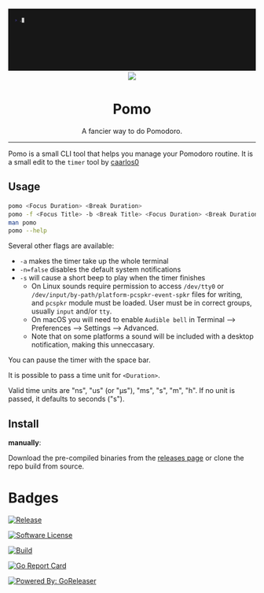 <p align="center">
	<img src="https://raw.githubusercontent.com/ashtacore/pomodoro/main/pomo.gif" alt="Made with VHS">
	<a href="https://vhs.charm.sh">
		<img src="https://stuff.charm.sh/vhs/badge.svg">
	</a>
	<br>
	<h1 align="center">Pomo</h1>
	<p align="center">A fancier way to do Pomodoro.</p>
</p>

---

Pomo is a small CLI tool that helps you manage your Pomodoro routine. It is a small edit to the `timer` tool by [caarlos0](https://github.com/caarlos0/timer)

## Usage

```sh
pomo <Focus Duration> <Break Duration>
pomo -f <Focus Title> -b <Break Title> <Focus Duration> <Break Duration>
man pomo
pomo --help
```

Several other flags are available:
- `-a` makes the timer take up the whole terminal
- `-n=false` disables the default system notifications
- `-s` will cause a short beep to play when the timer finishes
  - On Linux sounds require permission to access `/dev/tty0` or `/dev/input/by-path/platform-pcspkr-event-spkr` files for writing, and `pcspkr` module must be loaded. User must be in correct groups, usually `input` and/or `tty`.
  - On macOS you will need to enable `Audible bell` in Terminal --> Preferences --> Settings --> Advanced.
  - Note that on some platforms a sound will be included with a desktop notification, making this unneccasary.

You can pause the timer with the space bar.

It is possible to pass a time unit for `<Duration>`.

Valid time units are "ns", "us" (or "µs"), "ms", "s", "m", "h".
If no unit is passed, it defaults to seconds ("s").

## Install

**manually**:

Download the pre-compiled binaries from the [releases page][releases] or clone the repo build from source.

[releases]:  https://github.com/ashtacore/pomodoro/releases

# Badges

[![Release](https://img.shields.io/github/release/ashtacore/pomodoro.svg?style=for-the-badge)](https://github.com/ashtacore/pomodoro/releases/latest)

[![Software License](https://img.shields.io/badge/license-MIT-brightgreen.svg?style=for-the-badge)](LICENSE.md)

[![Build](https://img.shields.io/github/actions/workflow/status/ashtacore/pomodoro/build.yml?style=for-the-badge)](https://github.com/ashtacore/pomodoro/actions?query=workflow%3Abuild)

[![Go Report Card](https://goreportcard.com/badge/github.com/ashtacore/pomodoro?style=for-the-badge)](https://goreportcard.com/report/github.com/ashtacore/pomodoro)

[![Powered By: GoReleaser](https://img.shields.io/badge/powered%20by-goreleaser-green.svg?style=for-the-badge)](https://github.com/goreleaser)

